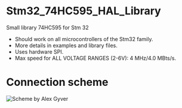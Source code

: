 # Stm32_74HC595_HAL_Library
Small library 74HC595 for Stm 32

- Should work on all microcontrollers of the Stm32 family.
- More details in examples and library files.
- Uses hardware SPI.
- Max speed for ALL VOLTAGE RANGES (2-6V): 4 MHz/4.0 MBts/s.

# Connection scheme
![Scheme by Alex Gyver](https://github.com/Morshu8800/Stm32_74HC595_HAL_Library/scheme.png)
